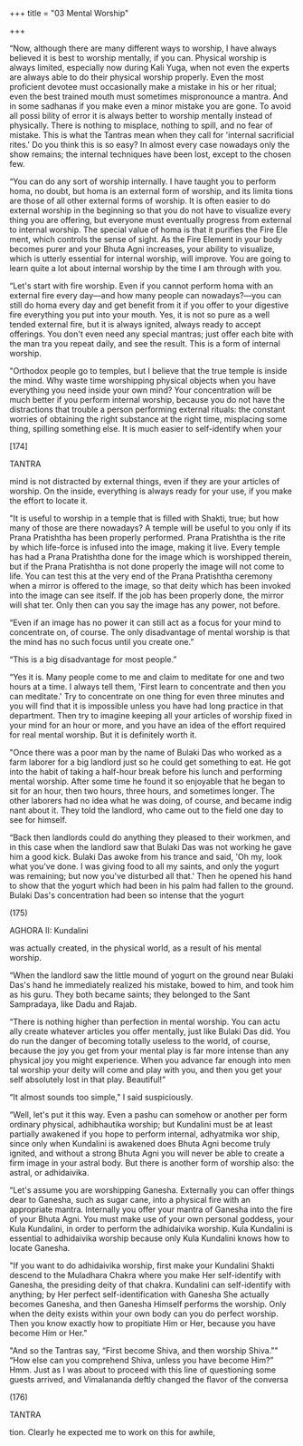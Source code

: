 +++
title = "03 Mental Worship"

+++

“Now, although there are many different ways to worship, I have always believed it is best to worship mentally, if you can. Physical worship is always limited, especially now during Kali Yuga, when not even the experts are always able to do their physical worship properly. Even the most proficient devotee must occasionally make a mistake in his or her ritual; even the best trained mouth must sometimes mispronounce a mantra. And in some sadhanas if you make even a minor mistake you are gone. To avoid all possi bility of error it is always better to worship mentally instead of physically. There is nothing to misplace, nothing to spill, and no fear of mistake. This is what the Tantras mean when they call for 'internal sacrificial rites.' Do you think this is so easy? In almost every case nowadays only the show remains; the internal techniques have been lost, except to the chosen few. 

“You can do any sort of worship internally. I have taught you to perform homa, no doubt, but homa is an external form of worship, and its limita tions are those of all other external forms of worship. It is often easier to do external worship in the beginning so that you do not have to visualize every thing you are offering, but everyone must eventually progress from external to internal worship. The special value of homa is that it purifies the Fire Ele ment, which controls the sense of sight. As the Fire Element in your body becomes purer and your Bhuta Agni increases, your ability to visualize, which is utterly essential for internal worship, will improve. You are going to learn quite a lot about internal worship by the time I am through with you. 

“Let's start with fire worship. Even if you cannot perform homa with an external fire every day—and how many people can nowadays?—you can still do homa every day and get benefit from it if you offer to your digestive fire everything you put into your mouth. Yes, it is not so pure as a well tended external fire, but it is always ignited, always ready to accept offerings. You don't even need any special mantras; just offer each bite with the man tra you repeat daily, and see the result. This is a form of internal worship. 

"Orthodox people go to temples, but I believe that the true temple is inside the mind. Why waste time worshipping physical objects when you have everything you need inside your own mind? Your concentration will be much better if you perform internal worship, because you do not have the distractions that trouble a person performing external rituals: the constant worries of obtaining the right substance at the right time, misplacing some thing, spilling something else. It is much easier to self-identify when your 

[174] 

TANTRA 

mind is not distracted by external things, even if they are your articles of worship. On the inside, everything is always ready for your use, if you make the effort to locate it. 

"It is useful to worship in a temple that is filled with Shakti, true; but how many of those are there nowadays? A temple will be useful to you only if its Prana Pratishtha has been properly performed. Prana Pratishtha is the rite by which life-force is infused into the image, making it live. Every temple has had a Prana Pratishtha done for the image which is worshipped therein, but if the Prana Pratishtha is not done properly the image will not come to life. You can test this at the very end of the Prana Pratishtha ceremony when a mirror is offered to the image, so that deity which has been invoked into the image can see itself. If the job has been properly done, the mirror will shat ter. Only then can you say the image has any power, not before. 

“Even if an image has no power it can still act as a focus for your mind to concentrate on, of course. The only disadvantage of mental worship is that the mind has no such focus until you create one.” 

“This is a big disadvantage for most people.” 

“Yes it is. Many people come to me and claim to meditate for one and two hours at a time. I always tell them, 'First learn to concentrate and then you can meditate.' Try to concentrate on one thing for even three minutes and you will find that it is impossible unless you have had long practice in that department. Then try to imagine keeping all your articles of worship fixed in your mind for an hour or more, and you have an idea of the effort required for real mental worship. But it is definitely worth it. 

"Once there was a poor man by the name of Bulaki Das who worked as a farm laborer for a big landlord just so he could get something to eat. He got into the habit of taking a half-hour break before his lunch and performing mental worship. After some time he found it so enjoyable that he began to sit for an hour, then two hours, three hours, and sometimes longer. The other laborers had no idea what he was doing, of course, and became indig nant about it. They told the landlord, who came out to the field one day to see for himself. 

“Back then landlords could do anything they pleased to their workmen, and in this case when the landlord saw that Bulaki Das was not working he gave him a good kick. Bulaki Das awoke from his trance and said, 'Oh my, look what you've done. I was giving food to all my saints, and only the yogurt was remaining; but now you've disturbed all that.' Then he opened his hand to show that the yogurt which had been in his palm had fallen to the ground. Bulaki Das's concentration had been so intense that the yogurt 

(175) 

AGHORA II: Kundalini 

was actually created, in the physical world, as a result of his mental worship. 

“When the landlord saw the little mound of yogurt on the ground near Bulaki Das's hand he immediately realized his mistake, bowed to him, and took him as his guru. They both became saints; they belonged to the Sant Sampradaya, like Dadu and Rajab. 

“There is nothing higher than perfection in mental worship. You can actu ally create whatever articles you offer mentally, just like Bulaki Das did. You do run the danger of becoming totally useless to the world, of course, because the joy you get from your mental play is far more intense than any physical joy you might experience. When you advance far enough into men tal worship your deity will come and play with you, and then you get your self absolutely lost in that play. Beautiful!” 

“It almost sounds too simple," I said suspiciously. 

“Well, let's put it this way. Even a pashu can somehow or another per form ordinary physical, adhibhautika worship; but Kundalini must be at least partially awakened if you hope to perform internal, adhyatmika wor ship, since only when Kundalini is awakened does Bhuta Agni become truly ignited, and without a strong Bhuta Agni you will never be able to create a firm image in your astral body. But there is another form of worship also: the astral, or adhidaivika. 

“Let's assume you are worshipping Ganesha. Externally you can offer things dear to Ganesha, such as sugar cane, into a physical fire with an appropriate mantra. Internally you offer your mantra of Ganesha into the fire of your Bhuta Agni. You must make use of your own personal goddess, your Kula Kundalini, in order to perform the adhidaivika worship. Kula Kundalini is essential to adhidaivika worship because only Kula Kundalini knows how to locate Ganesha. 

"If you want to do adhidaivika worship, first make your Kundalini Shakti descend to the Muladhara Chakra where you make Her self-identify with Ganesha, the presiding deity of that chakra. Kundalini can self-identify with anything; by Her perfect self-identification with Ganesha She actually becomes Ganesha, and then Ganesha Himself performs the worship. Only when the deity exists within your own body can you do perfect worship. Then you know exactly how to propitiate Him or Her, because you have become Him or Her." 

"And so the Tantras say, “First become Shiva, and then worship Shiva."" “How else can you comprehend Shiva, unless you have become Him?” Hmm. Just as I was about to proceed with this line of questioning some guests arrived, and Vimalananda deftly changed the flavor of the conversa 

(176) 

TANTRA 

tion. Clearly he expected me to work on this for awhile, 
